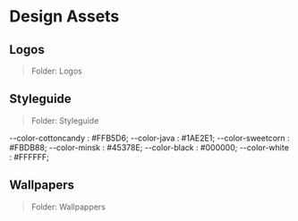 Design Assets
=============



Logos
-----

> Folder: Logos


Styleguide
----------

> Folder: Styleguide

--color-cottoncandy : 	#FFB5D6;
--color-java : 			#1AE2E1;
--color-sweetcorn : 	#FBDB88;
--color-minsk : 		#45378E;
--color-black : 		#000000;
--color-white : 		#FFFFFF;


Wallpapers
----------

> Folder: Wallpappers
